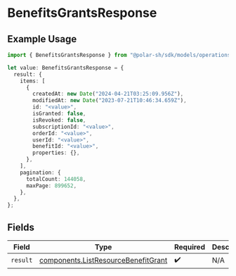 # BenefitsGrantsResponse

## Example Usage

```typescript
import { BenefitsGrantsResponse } from "@polar-sh/sdk/models/operations";

let value: BenefitsGrantsResponse = {
  result: {
    items: [
      {
        createdAt: new Date("2024-04-21T03:25:09.956Z"),
        modifiedAt: new Date("2023-07-21T10:46:34.659Z"),
        id: "<value>",
        isGranted: false,
        isRevoked: false,
        subscriptionId: "<value>",
        orderId: "<value>",
        userId: "<value>",
        benefitId: "<value>",
        properties: {},
      },
    ],
    pagination: {
      totalCount: 144058,
      maxPage: 899652,
    },
  },
};
```

## Fields

| Field                                                                                      | Type                                                                                       | Required                                                                                   | Description                                                                                |
| ------------------------------------------------------------------------------------------ | ------------------------------------------------------------------------------------------ | ------------------------------------------------------------------------------------------ | ------------------------------------------------------------------------------------------ |
| `result`                                                                                   | [components.ListResourceBenefitGrant](../../models/components/listresourcebenefitgrant.md) | :heavy_check_mark:                                                                         | N/A                                                                                        |